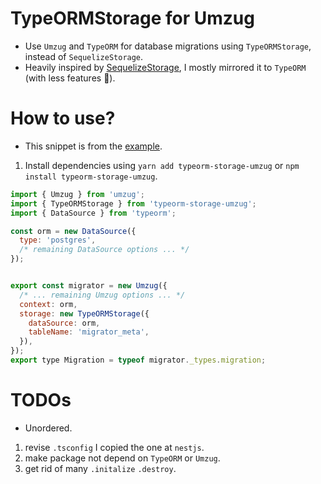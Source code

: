 # TypeORMStorage for Umzug

- Use `Umzug` and `TypeORM` for database migrations using `TypeORMStorage`, instead of `SequelizeStorage`.
- Heavily inspired by [SequelizeStorage](https://github.com/sequelize/umzug/blob/main/src/storage/sequelize.ts), I mostly mirrored it to `TypeORM` (with less features 😬).

# How to use?

- This snippet is from the [example](https://github.com/G0maa/typeorm-storage-umzug/blob/main/example/umzug/umzug.ts).

1. Install dependencies using `yarn add typeorm-storage-umzug` or `npm install typeorm-storage-umzug`.

```js
import { Umzug } from 'umzug';
import { TypeORMStorage } from 'typeorm-storage-umzug';
import { DataSource } from 'typeorm';

const orm = new DataSource({
  type: 'postgres',
  /* remaining DataSource options ... */
});


export const migrator = new Umzug({
  /* ... remaining Umzug options ... */
  context: orm,
  storage: new TypeORMStorage({
    dataSource: orm,
    tableName: 'migrator_meta',
  }),
});
export type Migration = typeof migrator._types.migration;
```

# TODOs

- Unordered.

1. revise `.tsconfig` I copied the one at `nestjs`.
2. make package not depend on `TypeORM` or `Umzug`.
3. get rid of many `.initalize` `.destroy`.
